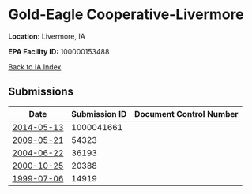 # Gold-Eagle Cooperative-Livermore

**Location:** Livermore, IA

**EPA Facility ID:** 100000153488

[Back to IA Index](../../index.md)

## Submissions

| Date | Submission ID | Document Control Number |
|------|--------------|-------------------------|
| [2014-05-13](submissions/1000041661.md) | 1000041661 |  |
| [2009-05-21](submissions/54323.md) | 54323 |  |
| [2004-06-22](submissions/36193.md) | 36193 |  |
| [2000-10-25](submissions/20388.md) | 20388 |  |
| [1999-07-06](submissions/14919.md) | 14919 |  |
